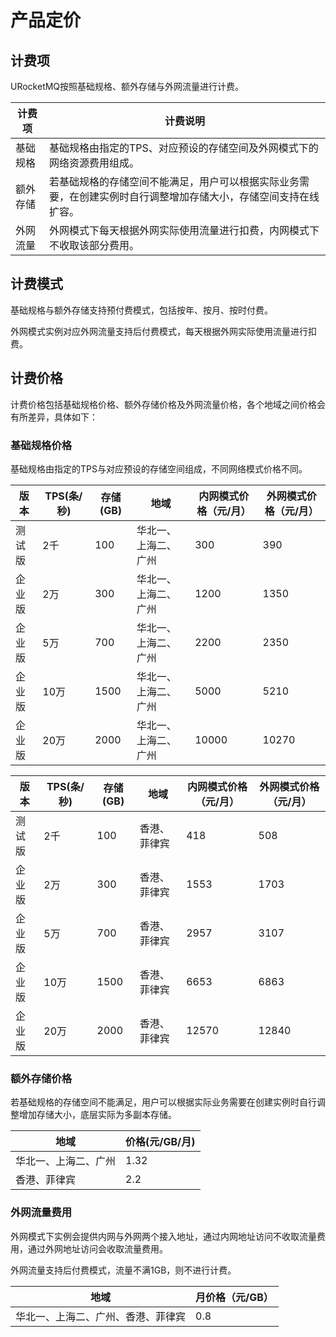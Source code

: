 # 产品定价

##  计费项
URocketMQ按照基础规格、额外存储与外网流量进行计费。

| 计费项   | 计费说明                                                     |
| -------- | ------------------------------------------------------------ |
| 基础规格 | 基础规格由指定的TPS、对应预设的存储空间及外网模式下的网络资源费用组成。 |
| 额外存储 | 若基础规格的存储空间不能满足，用户可以根据实际业务需要，在创建实例时自行调整增加存储大小，存储空间支持在线扩容。 |
| 外网流量 | 外网模式下每天根据外网实际使用流量进行扣费，内网模式下不收取该部分费用。 |


##  计费模式

基础规格与额外存储支持预付费模式，包括按年、按月、按时付费。

外网模式实例对应外网流量支持后付费模式，每天根据外网实际使用流量进行扣费。

## 计费价格

计费价格包括基础规格价格、额外存储价格及外网流量价格，各个地域之间价格会有所差异，具体如下：

### 基础规格价格
基础规格由指定的TPS与对应预设的存储空间组成，不同网络模式价格不同。

| 版本 | TPS(条/秒) | 存储(GB) | 地域               | 内网模式价格（元/月） | 外网模式价格（元/月） |
| ---------- | -------- | ------------------ | ------------- | ---------- | ---------- |
| 测试版 | 2千 | 100 | 华北一、上海二、广州 | 300 | 390 |
| 企业版     | 2万        | 300      | 华北一、上海二、广州 | 1200          | 1350 |
| 企业版     | 5万        | 700      | 华北一、上海二、广州 | 2200          | 2350 |
| 企业版    | 10万       | 1500     | 华北一、上海二、广州 | 5000          | 5210 |
| 企业版    | 20万       | 2000     | 华北一、上海二、广州 | 10000         | 10270 |


| 版本   | TPS(条/秒) | 存储(GB) | 地域         | 内网模式价格（元/月） | 外网模式价格（元/月） |
| ------ | ---------- | -------- | ------------ | --------------------- | --------------------- |
| 测试版 | 2千        | 100      | 香港、菲律宾 | 418                   | 508                   |
| 企业版 | 2万        | 300      | 香港、菲律宾 | 1553                  | 1703                  |
| 企业版 | 5万        | 700      | 香港、菲律宾 | 2957                  | 3107                  |
| 企业版 | 10万       | 1500     | 香港、菲律宾 | 6653                  | 6863                  |
| 企业版 | 20万       | 2000     | 香港、菲律宾 | 12570                 | 12840                 |

### 额外存储价格

若基础规格的存储空间不能满足，用户可以根据实际业务需要在创建实例时自行调整增加存储大小，底层实际为多副本存储。

| 地域 | 价格(元/GB/月) |
| -------------- | ------------------ |
| 华北一、上海二、广州 | 1.32           |
| 香港、菲律宾 | 2.2 |

### 外网流量费用
外网模式下实例会提供内网与外网两个接入地址，通过内网地址访问不收取流量费用，通过外网地址访问会收取流量费用。

外网流量支持后付费模式，流量不满1GB，则不进行计费。


| 地域 | 月价格（元/GB） |
| --------------- | -------------------- |
| 华北一、上海二、广州、香港、菲律宾 | 0.8             |